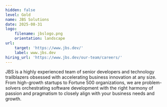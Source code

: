 ```yaml
---
hidden: false
level: Gold
name: JBS Solutions
date: 2025-08-31
logo:
    filename: jbslogo.png
    orientation: landscape
url:
    target: 'https://www.jbs.dev/'
    label: www.jbs.dev
hiring_url: 'https://www.jbs.dev/our-team/careers/'
---
```

JBS is a highly experienced team of senior developers and technology trailblazers obsessed with accelerating business innovation at any size. From high-growth startups to Fortune 500 organizations, we are problem-solvers orchestrating software development with the right harmony of passion and pragmatism to closely align with your business needs and growth.
